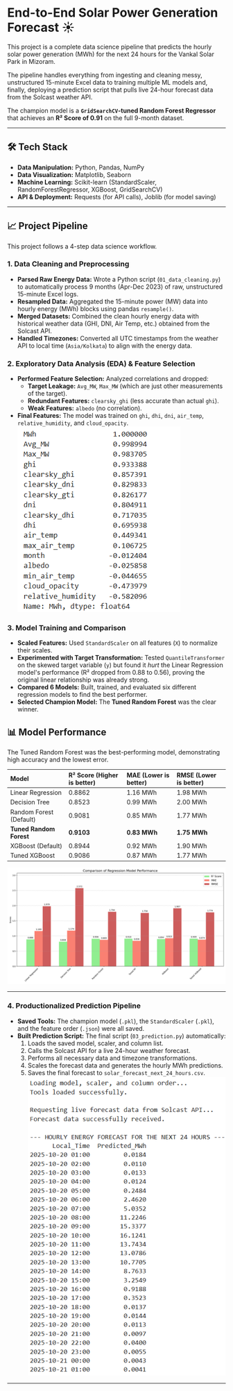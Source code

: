 # End-to-End Solar Power Generation Forecast ☀️

This project is a complete data science pipeline that predicts the hourly solar power generation (MWh) for the next 24 hours for the Vankal Solar Park in Mizoram.

The pipeline handles everything from ingesting and cleaning messy, unstructured 15-minute Excel data to training multiple ML models and, finally, deploying a prediction script that pulls live 24-hour forecast data from the Solcast weather API.

The champion model is a **`GridSearchCV`-tuned Random Forest Regressor** that achieves an **R² Score of 0.91** on the full 9-month dataset.

---

## 🛠️ Tech Stack

* **Data Manipulation:** Python, Pandas, NumPy
* **Data Visualization:** Matplotlib, Seaborn
* **Machine Learning:** Scikit-learn (StandardScaler, RandomForestRegressor, XGBoost, GridSearchCV)
* **API & Deployment:** Requests (for API calls), Joblib (for model saving)

---

## 📈 Project Pipeline

This project follows a 4-step data science workflow.

### 1. Data Cleaning and Preprocessing

* **Parsed Raw Energy Data:** Wrote a Python script (`01_data_cleaning.py`) to automatically process 9 months (Apr-Dec 2023) of raw, unstructured 15-minute Excel logs.
* **Resampled Data:** Aggregated the 15-minute power (MW) data into hourly energy (MWh) blocks using pandas `resample()`.
* **Merged Datasets:** Combined the clean hourly energy data with historical weather data (GHI, DNI, Air Temp, etc.) obtained from the Solcast API.
* **Handled Timezones:** Converted all UTC timestamps from the weather API to local time (`Asia/Kolkata`) to align with the energy data.

### 2. Exploratory Data Analysis (EDA) & Feature Selection

* **Performed Feature Selection:** Analyzed correlations and dropped:
    * **Target Leakage:** `Avg_MW`, `Max_MW` (which are just other measurements of the target).
    * **Redundant Features:** `clearsky_ghi` (less accurate than actual `ghi`).
    * **Weak Features:** `albedo` (no correlation).
* **Final Features:** The model was trained on `ghi`, `dhi`, `dni`, `air_temp`, `relative_humidity`, and `cloud_opacity`.
![Features correlation](https://github.com/sawma-k/Solar-Power-Forecast/blob/41f6d4eba948e4d7a83c085935a4da5da7538269/images/Correlation_MWh.png)
### 3. Model Training and Comparison

* **Scaled Features:** Used `StandardScaler` on all features (`X`) to normalize their scales.
* **Experimented with Target Transformation:** Tested `QuantileTransformer` on the skewed target variable (`y`) but found it *hurt* the Linear Regression model's performance (R² dropped from 0.88 to 0.56), proving the original linear relationship was already strong.
* **Compared 6 Models:** Built, trained, and evaluated six different regression models to find the best performer.
* **Selected Champion Model:** The **Tuned Random Forest** was the clear winner.



## 📊 Model Performance

The Tuned Random Forest was the best-performing model, demonstrating high accuracy and the lowest error.

| Model | R² Score (Higher is better) | MAE (Lower is better) | RMSE (Lower is better) |
| :--- | :--- | :--- | :--- |
| Linear Regression | 0.8862 | 1.16 MWh | 1.98 MWh |
| Decision Tree | 0.8523 | 0.99 MWh | 2.00 MWh |
| Random Forest (Default) | 0.9081 | 0.85 MWh | 1.77 MWh |
| **Tuned Random Forest** | **0.9103** | **0.83 MWh** | **1.75 MWh** |
| XGBoost (Default) | 0.8944 | 0.92 MWh | 1.90 MWh |
| Tuned XGBoost | 0.9086 | 0.87 MWh | 1.77 MWh |

![Model Comparison Chart](https://github.com/sawma-k/Solar-Power-Forecast/blob/41f6d4eba948e4d7a83c085935a4da5da7538269/images/model_performance_comparison.png)

---

### 4. Productionalized Prediction Pipeline

* **Saved Tools:** The champion model (`.pkl`), the `StandardScaler` (`.pkl`), and the feature order (`.json`) were all saved.
* **Built Prediction Script:** The final script (`03_prediction.py`) automatically:
    1.  Loads the saved model, scaler, and column list.
    2.  Calls the Solcast API for a live 24-hour weather forecast.
    3.  Performs all necessary data and timezone transformations.
    4.  Scales the forecast data and generates the hourly MWh predictions.
    5.  Saves the final forecast to `solar_forecast_next_24_hours.csv`.
![Model Prediction](https://github.com/sawma-k/Solar-Power-Forecast/blob/41f6d4eba948e4d7a83c085935a4da5da7538269/images/prediction.png)
---

